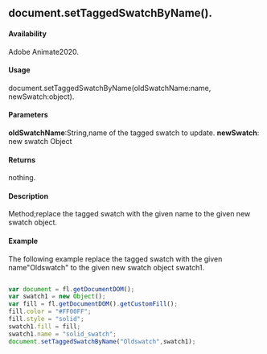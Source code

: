 ## document.setTaggedSwatchByName().

#### Availability

Adobe Animate2020.

#### Usage
document.setTaggedSwatchByName(oldSwatchName:name, newSwatch:object).

#### Parameters

**oldSwatchName**:String,name of the tagged swatch to update.
**newSwatch**: new swatch Object

#### Returns

nothing.

#### Description

Method;replace the tagged swatch with the given name to the given new swatch object.

#### Example
The following example replace the tagged swatch with the given name"Oldswatch" to the given new swatch object swatch1.

```javascript

var document = fl.getDocumentDOM();
var swatch1 = new Object();
var fill = fl.getDocumentDOM().getCustomFill();
fill.color = "#FF00FF";
fill.style = "solid";
swatch1.fill = fill;
swatch1.name = "solid_swatch";
document.setTaggedSwatchByName("Oldswatch",swatch1);

```

